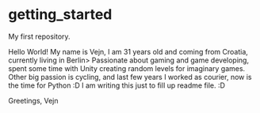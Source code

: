 # getting_started
My first repository.

Hello World! 
My name is Vejn, I am 31 years old and coming from Croatia, currently living in Berlin>
Passionate about gaming and game developing, spent some time with Unity creating random levels for imaginary games.
Other big passion is cycling, and last few years I worked as courier, now is the time for Python :D
I am writing this just to fill up readme file. :D

Greetings, Vejn
